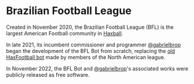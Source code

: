 # Brazilian Football League
Created in November 2020, the Brazilian Football League (BFL) is the largest American Football community in [Haxball](https://www.haxball.com/).

In late 2021, its incumbent commissioner and programmer [@gabrielbrop](https://github.com/gabrielbrop) began the development of the BFL Bot from scratch, replacing the [old HaxFootball bot](https://gist.github.com/gabrielbrop/683618609abe07adc887c711b82d7683) made by members of the North American league.

In November 2022, the BFL Bot and [@gabrielbrop](https://github.com/gabrielbrop)'s associated works were publicly released as free software.
